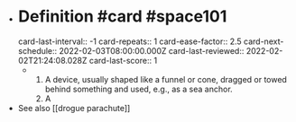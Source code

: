 - # Definition #card #space101
  card-last-interval:: -1
  card-repeats:: 1
  card-ease-factor:: 2.5
  card-next-schedule:: 2022-02-03T08:00:00.000Z
  card-last-reviewed:: 2022-02-02T21:24:08.028Z
  card-last-score:: 1
	- 1.  A device, usually shaped like a funnel or cone, dragged or towed
	    behind something and used, e.g., as a sea anchor.
	  2.  A
- See also [[drogue parachute]]